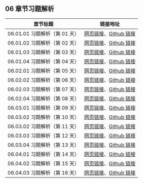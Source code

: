 ## 06 章节习题解析

| 章节标题                               | 链接地址                                                     |
| -------------------------------------- | ------------------------------------------------------------ |
| 06.01.01 习题解析（第 01 天） | [网页链接](https://datawhalechina.github.io/leetcode-notes/#/keys/ch06-keys/06.01.01-Exercises-Key)、[Github 链接](https://github.com/datawhalechina/leetcode-notes/blob/main/docs/keys/ch06-keys/06.01.01-Exercises-Key.md) |
| 06.01.02 习题解析（第 02 天） | [网页链接](https://datawhalechina.github.io/leetcode-notes/#/keys/ch06-keys/06.01.02-Exercises-Key)、[Github 链接](https://github.com/datawhalechina/leetcode-notes/blob/main/docs/keys/ch06-keys/06.01.02-Exercises-Key.md) |
| 06.01.03 习题解析（第 03 天） | [网页链接](https://datawhalechina.github.io/leetcode-notes/#/keys/ch06-keys/06.01.03-Exercises-Key)、[Github 链接](https://github.com/datawhalechina/leetcode-notes/blob/main/docs/keys/ch06-keys/06.01.03-Exercises-Key.md) |
| 06.01.04 习题解析（第 04 天） | [网页链接](https://datawhalechina.github.io/leetcode-notes/#/keys/ch06-keys/06.01.04-Exercises-Key)、[Github 链接](https://github.com/datawhalechina/leetcode-notes/blob/main/docs/keys/ch06-keys/06.01.04-Exercises-Key.md) |
| 06.02.01 习题解析（第 05 天） | [网页链接](https://datawhalechina.github.io/leetcode-notes/#/keys/ch06-keys/06.02.01-Exercises-Key)、[Github 链接](https://github.com/datawhalechina/leetcode-notes/blob/main/docs/keys/ch06-keys/06.02.01-Exercises-Key.md) |
| 06.02.02 习题解析（第 06 天） | [网页链接](https://datawhalechina.github.io/leetcode-notes/#/keys/ch06-keys/06.02.02-Exercises-Key)、[Github 链接](https://github.com/datawhalechina/leetcode-notes/blob/main/docs/keys/ch06-keys/06.02.02-Exercises-Key.md) |
| 06.02.03 习题解析（第 07 天） | [网页链接](https://datawhalechina.github.io/leetcode-notes/#/keys/ch06-keys/06.02.03-Exercises-Key)、[Github 链接](https://github.com/datawhalechina/leetcode-notes/blob/main/docs/keys/ch06-keys/06.02.03-Exercises-Key.md) |
| 06.02.04 习题解析（第 08 天） | [网页链接](https://datawhalechina.github.io/leetcode-notes/#/keys/ch06-keys/06.02.04-Exercises-Key)、[Github 链接](https://github.com/datawhalechina/leetcode-notes/blob/main/docs/keys/ch06-keys/06.02.04-Exercises-Key.md) |
| 06.03.01 习题解析（第 09 天） | [网页链接](https://datawhalechina.github.io/leetcode-notes/#/keys/ch06-keys/06.03.01-Exercises-Key)、[Github 链接](https://github.com/datawhalechina/leetcode-notes/blob/main/docs/keys/ch06-keys/06.03.01-Exercises-Key.md) |
| 06.03.02 习题解析（第 10 天） | [网页链接](https://datawhalechina.github.io/leetcode-notes/#/keys/ch06-keys/06.03.02-Exercises-Key)、[Github 链接](https://github.com/datawhalechina/leetcode-notes/blob/main/docs/keys/ch06-keys/06.03.02-Exercises-Key.md) |
| 06.03.02 习题解析（第 11 天） | [网页链接](https://datawhalechina.github.io/leetcode-notes/#/keys/ch06-keys/06.03.03-Exercises-Key)、[Github 链接](https://github.com/datawhalechina/leetcode-notes/blob/main/docs/keys/ch06-keys/06.03.03-Exercises-Key.md) |
| 06.03.03 习题解析（第 12 天） | [网页链接](https://datawhalechina.github.io/leetcode-notes/#/keys/ch06-keys/06.03.04-Exercises-Key)、[Github 链接](https://github.com/datawhalechina/leetcode-notes/blob/main/docs/keys/ch06-keys/06.03.04-Exercises-Key.md) |
| 06.03.04 习题解析（第 13 天） | [网页链接](https://datawhalechina.github.io/leetcode-notes/#/keys/ch06-keys/06.04.01-Exercises-Key)、[Github 链接](https://github.com/datawhalechina/leetcode-notes/blob/main/docs/keys/ch06-keys/06.04.01-Exercises-Key.md) |
| 06.04.01 习题解析（第 14 天） | [网页链接](https://datawhalechina.github.io/leetcode-notes/#/keys/ch06-keys/06.04.02-Exercises-Key)、[Github 链接](https://github.com/datawhalechina/leetcode-notes/blob/main/docs/keys/ch06-keys/06.04.02-Exercises-Key.md) |
| 06.04.02 习题解析（第 15 天） | [网页链接](https://datawhalechina.github.io/leetcode-notes/#/keys/ch06-keys/06.04.03-Exercises-Key)、[Github 链接](https://github.com/datawhalechina/leetcode-notes/blob/main/docs/keys/ch06-keys/06.04.03-Exercises-Key.md) |
| 06.04.03 习题解析（第 16 天） | [网页链接](https://datawhalechina.github.io/leetcode-notes/#/keys/ch06-keys/06.04.04-Exercises-Key)、[Github 链接](https://github.com/datawhalechina/leetcode-notes/blob/main/docs/keys/ch06-keys/06.04.04-Exercises-Key.md) |
